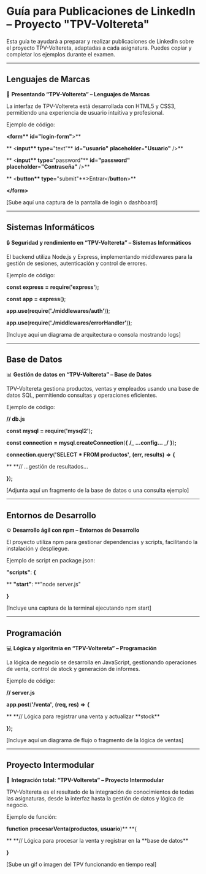 # Guía para Publicaciones de LinkedIn – Proyecto "TPV-Voltereta"

Esta guía te ayudará a preparar y realizar publicaciones de LinkedIn sobre el proyecto TPV-Voltereta, adaptadas a cada asignatura. Puedes copiar y completar los ejemplos durante el examen.

---

## Lenguajes de Marcas

🧾 **Presentando “TPV-Voltereta” – Lenguajes de Marcas**

La interfaz de TPV-Voltereta está desarrollada con HTML5 y CSS3, permitiendo una experiencia de usuario intuitiva y profesional.

Ejemplo de código:

**<**form\*\* **id**=**"login-form"**>\*\*

** <**input\*\* **type**=**"text"** **id**=**"usuario"** **placeholder**=**"Usuario"** />\*\*

** <**input\*\* **type**=**"password"** **id**=**"password"** **placeholder**=**"Contraseña"** />\*\*

** <**button\*\* **type**=**"submit"**>Entrar</**button**>\*\*

**</**form**>**

[Sube aquí una captura de la pantalla de login o dashboard]

---

## Sistemas Informáticos

🔒 **Seguridad y rendimiento en “TPV-Voltereta” – Sistemas Informáticos**

El backend utiliza Node.js y Express, implementando middlewares para la gestión de sesiones, autenticación y control de errores.

Ejemplo de código:

**const** **express** **=** **require**(**'express'**)**;**

**const** **app** **=** **express**(**)**;

**app**.**use**(**require**(**'./middlewares/auth'**)**)**;

**app**.**use**(**require**(**'./middlewares/errorHandler'**)**)**;

[Incluye aquí un diagrama de arquitectura o consola mostrando logs]

---

## Base de Datos

📊 **Gestión de datos en “TPV-Voltereta” – Base de Datos**

TPV-Voltereta gestiona productos, ventas y empleados usando una base de datos SQL, permitiendo consultas y operaciones eficientes.

Ejemplo de código:

**// db.js**

**const** **mysql** **=** **require**(**'mysql2'**)**;**

**const** **connection** **=** **mysql**.**createConnection**(**{** **/_ ...config... _/** **}**)**;**

**connection**.**query**(**'SELECT \* FROM productos'**, **(**err**, **results**)** **=>** **{**

\*\* \*\*// ...gestión de resultados...

**}**)**;**

[Adjunta aquí un fragmento de la base de datos o una consulta ejemplo]

---

## Entornos de Desarrollo

⚙️ **Desarrollo ágil con npm – Entornos de Desarrollo**

El proyecto utiliza npm para gestionar dependencias y scripts, facilitando la instalación y despliegue.

Ejemplo de script en package.json:

**"scripts"**: **{**

\*\* **"start"**: \*\*"node server.js"

**}**

[Incluye una captura de la terminal ejecutando npm start]

---

## Programación

💻 **Lógica y algoritmia en “TPV-Voltereta” – Programación**

La lógica de negocio se desarrolla en JavaScript, gestionando operaciones de venta, control de stock y generación de informes.

Ejemplo de código:

**// server.js**

**app**.**post**(**'/venta'**, **(**req**, **res**)** **=>** **{**

\*\* **// Lógica para registrar una venta y actualizar **stock\*\*

**}**)**;**

[Incluye aquí un diagrama de flujo o fragmento de la lógica de ventas]

---

## Proyecto Intermodular

🤝 **Integración total: “TPV-Voltereta” – Proyecto Intermodular**

TPV-Voltereta es el resultado de la integración de conocimientos de todas las asignaturas, desde la interfaz hasta la gestión de datos y lógica de negocio.

Ejemplo de función:

**function** **procesarVenta**(**productos**, **usuario**)\*\* \*\*{

\*\* **// Lógica para procesar la venta y registrar en la **base de datos\*\*

**}**

[Sube un gif o imagen del TPV funcionando en tiempo real]
